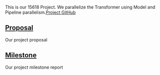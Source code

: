 This is our 15618 Project. We parallelize the Transformer using Model and Pipeline parallelism.[Project GitHub](https://github.com/xyd18/ExtremeWeatherProject)

## [Proposal](proposal/index.md)
Our project proposal

## [Milestone](milestone/index.md)
Our project milestone report